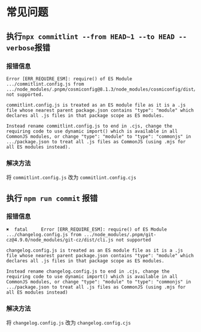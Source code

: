 # 常见问题

## 执行`npx commitlint --from HEAD~1 --to HEAD --verbose`报错

### 报错信息

```shell
Error [ERR_REQUIRE_ESM]: require() of ES Module .../commitlint.config.js from .../node_modules/.pnpm/cosmiconfig@8.1.3/node_modules/cosmiconfig/dist/loaders.js not supported.

commitlint.config.js is treated as an ES module file as it is a .js file whose nearest parent package.json contains "type": "module" which declares all .js files in that package scope as ES modules.

Instead rename commitlint.config.js to end in .cjs, change the requiring code to use dynamic import() which is available in all CommonJS modules, or change "type": "module" to "type": "commonjs" in .../package.json to treat all .js files as CommonJS (using .mjs for all ES modules instead).
```

### 解决方法

将 `commitlint.config.js` 改为 `commitlint.config.cjs`

## 执行 `npm run commit` 报错

### 报错信息

```shell
✖  fatal     Error [ERR_REQUIRE_ESM]: require() of ES Module .../changelog.config.js from .../node_modules/.pnpm/git-cz@4.9.0/node_modules/git-cz/dist/cli.js not supported

changelog.config.js is treated as an ES module file as it is a .js file whose nearest parent package.json contains "type": "module" which declares all .js files in that package scope as ES modules.

Instead rename changelog.config.js to end in .cjs, change the requiring code to use dynamic import() which is available in all CommonJS modules, or change "type": "module" to "type": "commonjs" in .../package.json to treat all .js files as CommonJS (using .mjs for all ES modules instead)
```

### 解决方法

将 `changelog.config.js` 改为 `changelog.config.cjs`
